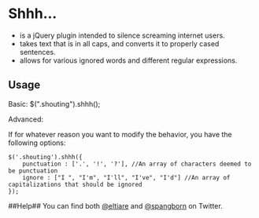 # Shhh... #
- is a jQuery plugin intended to silence screaming internet users.
- takes text that is in all caps, and converts it to properly cased sentences.
- allows for various ignored words and different regular expressions.


## Usage ##

Basic:
    $(".shouting").shhh();

Advanced:

If for whatever reason you want to modify the behavior, you have the following options:
    
    $('.shouting').shhh({
		punctuation : ['.', '!', '?'], //An array of characters deemed to be punctuation
		ignore : ["I ", "I'm", "I'll", "I've", "I'd"] //An array of capitalizations that should be ignored
    });

##Help##
You can find both [@eltiare](http://twitter.com/eltiare) and [@spangborn](http://twitter.com/spangborn) on Twitter.

